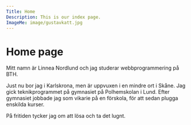 ```yaml
---
Title: Home
Description: This is our index page.
ImageMe: image/gustavkatt.jpg
---
```



Home page
==========================

Mitt namn är Linnea Nordlund och jag studerar webbprogrammering på BTH.

Just nu bor jag i Karlskrona, men är uppvuxen i en mindre ort i Skåne. Jag gick teknikprogrammet på gymnasiet på Polhemskolan i Lund. Efter gymnasiet jobbade jag som vikarie på en förskola, för att sedan plugga enskilda kurser.

På fritiden tycker jag om att lösa och ta det lugnt.
